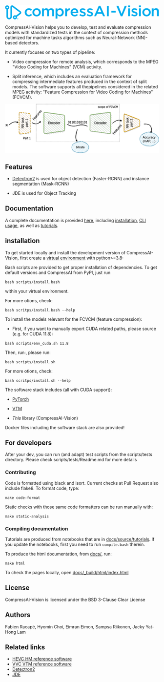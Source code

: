 <p align="center">
  <img src="docs/source/_static/logo.svg" alt="CompressAI-Vision-logo">
</p>

CompressAI-Vision helps you to develop, test and evaluate compression models with standardized tests in the context of compression methods optimized for machine tasks algorithms such as Neural-Network (NN)-based detectors.

It currently focuses on two types of pipeline:

- Video compression for remote analysis, which corresponds to the MPEG "Video Coding for Machines" (VCM) activity.

- Split inference, which  includes an evaluation framework for compressing intermediate features produced in the context of split models. The software supports all thepipelines considered in the related MPEG  activity: "Feature Compression for Video Coding for Machines" (FCVCM).


<p align="center">
  <img src="docs/source/media/images/fcvcm-scope.png" alt="split model evaluation pipeline">
</p>

## Features

- [Detectron2](https://detectron2.readthedocs.io/en/latest/index.html) is used for object detection (Faster-RCNN) and instance segmentation (Mask-RCNN)

- JDE is used for Object Tracking

## Documentation

A complete documentation is provided [here](https://interdigitalinc.github.io/CompressAI-Vision/index.html), including [installation](https://interdigitalinc.github.io/CompressAI-Vision/installation), [CLI usage](https://interdigitalinc.github.io/CompressAI-Vision/cli_usage.html), as well as [tutorials](https://interdigitalinc.github.io/CompressAI-Vision/tutorials).

## installation

To get started locally and install the development version of CompressAI-Vision, first create a [virtual environment](https://docs.python.org/3.8/library/venv.html) with python>=3.8:

Bash scripts are provided to get proper installation of dependencies. To get default versions and CompressAI from PyPI, just run
```
bash scripts/install.bash
```
within your virtual environment.

For more otions, check:
```
bash scritps/install.bash --help
```

To install the models relevant for the FCVCM (feature compression):
- First, if you want to manually export CUDA related paths, please source (e.g. for CUDA 11.8):
```
bash scripts/env_cuda.sh 11.8
```
Then, run:, please run:
```
bash scripts/install.sh
```

For more otions, check:
```
bash scritps/install.sh --help
```

The software stack includes (all with CUDA support):

- [PyTorch](https://pytorch.org/)

- [VTM](https://vcgit.hhi.fraunhofer.de/jvet/VVCSoftware_VTM)
- _This_ library (CompressAI-Vision)

Docker files including the software stack are also provided!

## For developers

After your dev, you can run (and adapt) test scripts from the scripts/tests directory. Please check scripts/tests/Readme.md for more details

### Contributing

Code is formatted using black and isort. Current checks at Pull Request also include flake8.  To format code, type:
```
make code-format
```
Static checks with those same code formatters can be run manually with:
```
make static-analysis
```

### Compiling documentation

Tutorials are produced from notebooks that are in [docs/source/tutorials](docs/source/tutorials).  If you update the notebooks, first you need to run ``compile.bash`` therein.

To produce the html documentation, from [docs/](docs/), run:
```
make html
```
To check the pages locally, open [docs/_build/html/index.html](docs/index.html)

## License

CompressAI-Vision is licensed under the BSD 3-Clause Clear License

## Authors

Fabien Racapé, Hyomin Choi, Eimran Eimon, Sampsa Riikonen, Jacky Yat-Hong Lam

## Related links
 * [HEVC HM reference software](https://hevc.hhi.fraunhofer.de)
 * [VVC VTM reference software](https://vcgit.hhi.fraunhofer.de/jvet/VVCSoftware_VTM)
 * [Detectron2](https://detectron2.readthedocs.io/en/latest/index.html)
 * [JDE](https://github.com/Zhongdao/Towards-Realtime-MOT.git)
